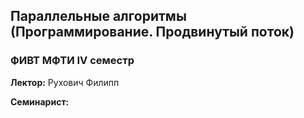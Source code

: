 ## Параллельные алгоритмы (Программирование. Продвинутый поток)
### ФИВТ МФТИ IV семестр

**Лектор:** Рухович Филипп

**Семинарист:** 
